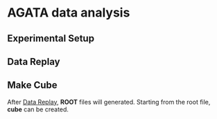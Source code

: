 # AGATA data analysis

## Experimental Setup

## Data Replay

## Make Cube

After [Data Replay](./Data_Replay), **ROOT** files will generated. Starting from the root file, **cube** can be created.
